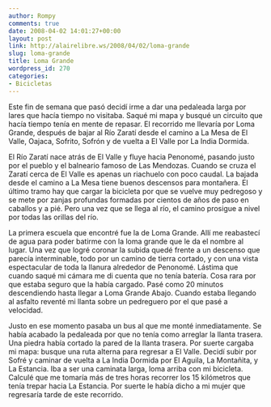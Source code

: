 ```yaml
---
author: Rompy
comments: true
date: 2008-04-02 14:01:27+00:00
layout: post
link: http://alairelibre.ws/2008/04/02/loma-grande
slug: loma-grande
title: Loma Grande
wordpress_id: 270
categories:
- Bicicletas
---
```


Este fin de semana que pasó decidí irme a dar una pedaleada larga por lares que hacía tiempo no visitaba. Saqué mi mapa y busqué un circuito que hacía tiempo tenía en mente de repasar. El recorrido me llevaría por Loma Grande, después de bajar al Río Zaratí desde el camino a La Mesa de El Valle, Oajaca, Sofrito, Sofrón y de vuelta a El Valle por La India Dormida.

El Río Zaratí nace atrás de El Valle y fluye hacia Penonomé, pasando justo por el pueblo y el balneario famoso de Las Mendozas. Cuando se cruza el Zaratí cerca de El Valle es apenas un riachuelo con poco caudal. La bajada desde el camino a La Mesa tiene buenos descensos para montañera. El último tramo hay que cargar la bicicleta por que se vuelve muy pedregoso y se mete por zanjas profundas formadas por cientos de años de paso en caballos y a pié. Pero una vez que se llega al río, el camino prosigue a nivel por todas las orillas del río.

La primera escuela que encontré fue la de Loma Grande. Allí me reabastecí de agua para poder batirme con la loma grande que le da el nombre al lugar. Una vez que logré coronar la subida quedé frente a un descenso que parecía interminable, todo por un camino de tierra cortado, y con una vista espectacular de toda la llanura alrededor de Penonomé. Lástima que cuando saqué mi cámara me di cuenta que no tenía batería. Cosa rara por que estaba seguro que la había cargado. Pasé como 20 minutos descendiendo hasta llegar a Loma Grande Abajo. Cuando estaba llegando al asfalto reventé mi llanta sobre un pedreguero por el que pasé a velocidad.

Justo en ese momento pasaba un bus al que me monté inmediatamente. Se había acabado la pedaleada por que no tenía como arreglar la llanta trasera. Una piedra había cortado la pared de la llanta trasera. Por suerte cargaba mi mapa: busque una ruta alterna para regresar a El Valle. Decidí subir por Sofré y caminar de vuelta a La India Dormida por El Aguila, La Montañita, y La Estancia. Iba a ser una caminata larga, loma arriba con mi bicicleta. Calculé que me tomaría más de tres horas recorrer los 15 kilómetros que tenía trepar hacia La Estancia. Por suerte le había dicho a mi mujer que regresaría tarde de este recorrido.
